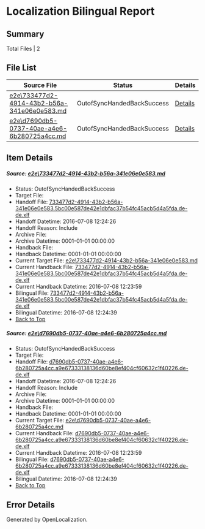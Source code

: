 # <a name='report-top'></a> Localization Bilingual Report

## Summary
 Total Files | 2

## File List
 Source File | Status | Details 
 ----------- | ------ | ------- 
 [e2e\733477d2-4914-43b2-b56a-341e06e0e583.md](https://github.com/OpenLocalizationTestOrg/oltest/blob/e05692cf393091486bcdf431b7a92e87e797f7ed/e2e/733477d2-4914-43b2-b56a-341e06e0e583.md) | OutofSyncHandedBackSuccess | [Details](#b03aec599c1f8d27b0a16415e9a18129c7f025413)
 [e2e\d7690db5-0737-40ae-a4e6-6b280725a4cc.md](https://github.com/OpenLocalizationTestOrg/oltest/blob/e05692cf393091486bcdf431b7a92e87e797f7ed/e2e/d7690db5-0737-40ae-a4e6-6b280725a4cc.md) | OutofSyncHandedBackSuccess | [Details](#73877c4723e2be7db5d98bb7669d66e4cad284bc4)

## Item Details
##### <a name='b03aec599c1f8d27b0a16415e9a18129c7f025413'></a> Source: [e2e\733477d2-4914-43b2-b56a-341e06e0e583.md](https://github.com/OpenLocalizationTestOrg/oltest/blob/e05692cf393091486bcdf431b7a92e87e797f7ed/e2e/733477d2-4914-43b2-b56a-341e06e0e583.md)
* Status: OutofSyncHandedBackSuccess
* Target File: 
* Handoff File: [733477d2-4914-43b2-b56a-341e06e0e583.5bc00e587de42e1dbfac37b54fc45acb5d4a5fda.de-de.xlf](https://github.com/OpenLocalizationTestOrg/olhandoff-e2e/blob/efc5f3c775a61484a62cd017da0ceec4702c2aa8/ol-handoff/OpenLocalizationTestOrg/oltest-dede-fly/ci/ht/733477d2-4914-43b2-b56a-341e06e0e583.5bc00e587de42e1dbfac37b54fc45acb5d4a5fda.de-de.xlf)
* Handoff Datetime: 2016-07-08 12:24:26
* Handoff Reason: Include
* Archive File: 
* Archive Datetime: 0001-01-01 00:00:00
* Handback File: 
* Handback Datetime: 0001-01-01 00:00:00
* Current Target File: [e2e\733477d2-4914-43b2-b56a-341e06e0e583.md](https://github.com/OpenLocalizationTestOrg/oltest-dede-fly/blob/93a038312106152a83af5d49b94dae18b5db03f7/e2e/733477d2-4914-43b2-b56a-341e06e0e583.md)
* Current Handback File: [733477d2-4914-43b2-b56a-341e06e0e583.5bc00e587de42e1dbfac37b54fc45acb5d4a5fda.de-de.xlf](https://github.com/OpenLocalizationTestOrg/olhandback-e2e/blob/bf3aaaac0cb0a5d07de9ab5a404b461735798b68/ol-handback/OpenLocalizationTestOrg/oltest-dede-fly/ci/ht/733477d2-4914-43b2-b56a-341e06e0e583.5bc00e587de42e1dbfac37b54fc45acb5d4a5fda.de-de.xlf)
* Current Handback Datetime: 2016-07-08 12:23:59
* Bilingual File: [733477d2-4914-43b2-b56a-341e06e0e583.5bc00e587de42e1dbfac37b54fc45acb5d4a5fda.de-de.xlf](https://github.com/OpenLocalizationTestOrg/olhandback-e2e/blob/bf3aaaac0cb0a5d07de9ab5a404b461735798b68/ol-handback/OpenLocalizationTestOrg/oltest-dede-fly/ci/ht/733477d2-4914-43b2-b56a-341e06e0e583.5bc00e587de42e1dbfac37b54fc45acb5d4a5fda.de-de.xlf)
* Bilingual Datetime: 2016-07-08 12:24:39
* [Back to Top](#report-top)

##### <a name='73877c4723e2be7db5d98bb7669d66e4cad284bc4'></a> Source: [e2e\d7690db5-0737-40ae-a4e6-6b280725a4cc.md](https://github.com/OpenLocalizationTestOrg/oltest/blob/e05692cf393091486bcdf431b7a92e87e797f7ed/e2e/d7690db5-0737-40ae-a4e6-6b280725a4cc.md)
* Status: OutofSyncHandedBackSuccess
* Target File: 
* Handoff File: [d7690db5-0737-40ae-a4e6-6b280725a4cc.a9e67333138136d60be8ef404cf60632c1f40226.de-de.xlf](https://github.com/OpenLocalizationTestOrg/olhandoff-e2e/blob/efc5f3c775a61484a62cd017da0ceec4702c2aa8/ol-handoff/OpenLocalizationTestOrg/oltest-dede-fly/ci/ht/d7690db5-0737-40ae-a4e6-6b280725a4cc.a9e67333138136d60be8ef404cf60632c1f40226.de-de.xlf)
* Handoff Datetime: 2016-07-08 12:24:26
* Handoff Reason: Include
* Archive File: 
* Archive Datetime: 0001-01-01 00:00:00
* Handback File: 
* Handback Datetime: 0001-01-01 00:00:00
* Current Target File: [e2e\d7690db5-0737-40ae-a4e6-6b280725a4cc.md](https://github.com/OpenLocalizationTestOrg/oltest-dede-fly/blob/93a038312106152a83af5d49b94dae18b5db03f7/e2e/d7690db5-0737-40ae-a4e6-6b280725a4cc.md)
* Current Handback File: [d7690db5-0737-40ae-a4e6-6b280725a4cc.a9e67333138136d60be8ef404cf60632c1f40226.de-de.xlf](https://github.com/OpenLocalizationTestOrg/olhandback-e2e/blob/bf3aaaac0cb0a5d07de9ab5a404b461735798b68/ol-handback/OpenLocalizationTestOrg/oltest-dede-fly/ci/ht/d7690db5-0737-40ae-a4e6-6b280725a4cc.a9e67333138136d60be8ef404cf60632c1f40226.de-de.xlf)
* Current Handback Datetime: 2016-07-08 12:23:59
* Bilingual File: [d7690db5-0737-40ae-a4e6-6b280725a4cc.a9e67333138136d60be8ef404cf60632c1f40226.de-de.xlf](https://github.com/OpenLocalizationTestOrg/olhandback-e2e/blob/bf3aaaac0cb0a5d07de9ab5a404b461735798b68/ol-handback/OpenLocalizationTestOrg/oltest-dede-fly/ci/ht/d7690db5-0737-40ae-a4e6-6b280725a4cc.a9e67333138136d60be8ef404cf60632c1f40226.de-de.xlf)
* Bilingual Datetime: 2016-07-08 12:24:39
* [Back to Top](#report-top)


## Error Details

Generated by OpenLocalization.
